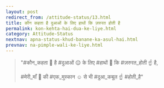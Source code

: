 ```yaml
---
layout: post
redirect_from: /attitude-status/13.html
title: कौन कहता है दुआओं के लिए हाथों कि ज़रुरत होती है
permalink: kon-kehta-hai-dua-ke-liye.html
category: Attitude-Status
nextnav: apna-status-khud-banane-ka-asul-hai.html
prevnav: na-pimple-wali-ke-liye.html
---
```

> "#कौन_कहता 👤 है #दुआओं 😌 के लिए #हाथों 👏 कि #ज़रुरत_होती ☝ है,
> 
> #मेरी_माँ 👵 की #एक_मुस्कान ☺ से भी #दुआ_कबूल ☝ #होती_है"